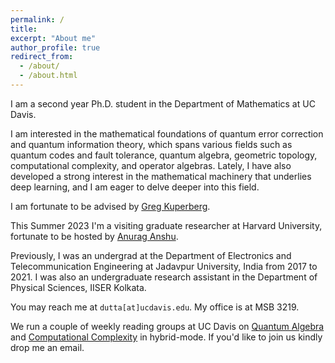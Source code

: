 ```yaml
---
permalink: /
title:
excerpt: "About me"
author_profile: true
redirect_from: 
  - /about/
  - /about.html
---
```


I am a second year Ph.D. student in the Department of Mathematics at UC Davis. 

I am interested in the mathematical foundations of quantum error correction and quantum information theory, which spans various fields such as quantum codes and fault tolerance, quantum algebra, geometric topology, computational complexity, and operator algebras. Lately, I have also developed a strong interest in the mathematical machinery that underlies deep learning, and I am eager to delve deeper into this field.

I am fortunate to be advised by <a href="https://www.math.ucdavis.edu/~greg" target="_blank">Greg Kuperberg</a>.

This Summer 2023 I'm a visiting graduate researcher at Harvard University, fortunate to be hosted by <a href="https://anuraganshu.seas.harvard.edu/" target="_blank">Anurag Anshu</a>.

Previously, I was an undergrad at the Department of Electronics and Telecommunication Engineering at Jadavpur University, India from 2017 to 2021. I was also an undergraduate research assistant in the Department of Physical Sciences, IISER Kolkata.

You may reach me at `dutta[at]ucdavis.edu`. My office is at MSB 3219. 

We run a couple of weekly reading groups at UC Davis on <a href="https://sites.google.com/ucdavis.edu/quantumalgebragroup" target="_blank">Quantum Algebra</a> and <a href="https://sites.google.com/ucdavis.edu/computationalcomplexitygroup" target="_blank">Computational Complexity</a> in hybrid-mode. If you'd like to join us kindly drop me an email.
